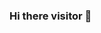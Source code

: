 ### Hi there visitor 👋

<!--

Things about me:

- 🔭 I’m currently working on Java projects.
- 🌱 I’m currently learning Java and web development in HTML/CSS/JS.
- 👯 I’m looking to collaborate on projects regarding web development or other stuff.
- 🤔 I’m looking for help with swift/kotlin/react native
- 💬 Ask me about literally anything in life.
- 📫 How to reach me: LinkedIn
- 😄 Pronouns: He/Him
- ⚡ Fun fact: I love to code :))
-->
